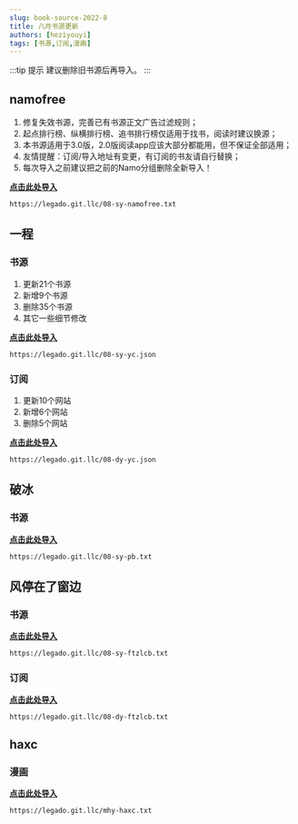 ```yaml
---
slug: book-source-2022-8
title: 八月书源更新
authors: [heziyouyi]
tags: [书源,订阅,漫画]
---
```


:::tip 提示
建议删除旧书源后再导入。
:::

<!-- truncate -->

## namofree

1. 修复失效书源，完善已有书源正文广告过滤规则；
2. 起点排行榜、纵横排行榜、追书排行榜仅适用于找书，阅读时建议换源；
3. 本书源适用于3.0版，2.0版阅读app应该大部分都能用，但不保证全部适用；
4. 友情提醒：订阅/导入地址有变更，有订阅的书友请自行替换；
5. 每次导入之前建议把之前的Namo分组删除全新导入！

**[点击此处导入](legado://import/bookSource?src=https://legado.git.llc/08-sy-namofree.txt)**

```
https://legado.git.llc/08-sy-namofree.txt
```

## 一程

### 书源

1. 更新21个书源
2. 新增9个书源
3. 删除35个书源
4. 其它一些细节修改

**[点击此处导入](legado://import/bookSource?src=https://legado.git.llc/08-sy-yc.json)**

```
https://legado.git.llc/08-sy-yc.json
```

### 订阅

1. 更新10个网站
2. 新增6个网站
3. 删除5个网站

**[点击此处导入](legado://import/rssSource?src=https://legado.git.llc/08-dy-yc.json)**

```
https://legado.git.llc/08-dy-yc.json
```

## 破冰

### 书源

**[点击此处导入](legado://import/bookSource?src=https://legado.git.llc/08-sy-pb.txt)**

```
https://legado.git.llc/08-sy-pb.txt
```

## 风停在了窗边

### 书源

**[点击此处导入](legado://import/bookSource?src=https://legado.git.llc/08-sy-ftzlcb.txt)**

```
https://legado.git.llc/08-sy-ftzlcb.txt
```

### 订阅

**[点击此处导入](legado://import/rssSource?src=https://legado.git.llc/08-dy-ftzlcb.txt)**

```
https://legado.git.llc/08-dy-ftzlcb.txt
```

## haxc

### 漫画

**[点击此处导入](legado://import/bookSource?src=https://legado.git.llc/mhy-haxc.txt)**

```
https://legado.git.llc/mhy-haxc.txt
```